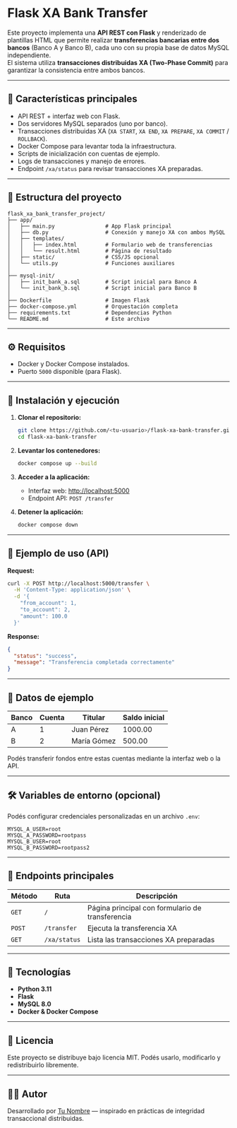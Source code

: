 # Flask XA Bank Transfer

Este proyecto implementa una **API REST con Flask** y renderizado de plantillas HTML que permite realizar **transferencias bancarias entre dos bancos** (Banco A y Banco B), cada uno con su propia base de datos MySQL independiente.  
El sistema utiliza **transacciones distribuidas XA (Two-Phase Commit)** para garantizar la consistencia entre ambos bancos.

---

## 🚀 Características principales

- API REST + interfaz web con Flask.
- Dos servidores MySQL separados (uno por banco).
- Transacciones distribuidas XA (`XA START`, `XA END`, `XA PREPARE`, `XA COMMIT` / `ROLLBACK`).
- Docker Compose para levantar toda la infraestructura.
- Scripts de inicialización con cuentas de ejemplo.
- Logs de transacciones y manejo de errores.
- Endpoint `/xa/status` para revisar transacciones XA preparadas.

---

## 🧱 Estructura del proyecto

```
flask_xa_bank_transfer_project/
├── app/
│   ├── main.py                # App Flask principal
│   ├── db.py                  # Conexión y manejo XA con ambos MySQL
│   ├── templates/
│   │   ├── index.html         # Formulario web de transferencias
│   │   └── result.html        # Página de resultado
│   ├── static/                # CSS/JS opcional
│   └── utils.py               # Funciones auxiliares
│
├── mysql-init/
│   ├── init_bank_a.sql        # Script inicial para Banco A
│   └── init_bank_b.sql        # Script inicial para Banco B
│
├── Dockerfile                 # Imagen Flask
├── docker-compose.yml         # Orquestación completa
├── requirements.txt           # Dependencias Python
└── README.md                  # Este archivo
```

---

## ⚙️ Requisitos

- Docker y Docker Compose instalados.
- Puerto `5000` disponible (para Flask).

---

## 🧩 Instalación y ejecución

1. **Clonar el repositorio:**
   ```bash
   git clone https://github.com/<tu-usuario>/flask-xa-bank-transfer.git
   cd flask-xa-bank-transfer
   ```

2. **Levantar los contenedores:**
   ```bash
   docker compose up --build
   ```

3. **Acceder a la aplicación:**
   - Interfaz web: [http://localhost:5000](http://localhost:5000)
   - Endpoint API: `POST /transfer`

4. **Detener la aplicación:**
   ```bash
   docker compose down
   ```

---

## 🔁 Ejemplo de uso (API)

**Request:**
```bash
curl -X POST http://localhost:5000/transfer \
  -H 'Content-Type: application/json' \
  -d '{
    "from_account": 1,
    "to_account": 2,
    "amount": 100.0
  }'
```

**Response:**
```json
{
  "status": "success",
  "message": "Transferencia completada correctamente"
}
```

---

## 🧪 Datos de ejemplo

| Banco | Cuenta | Titular  | Saldo inicial |
|--------|---------|----------|----------------|
| A | 1 | Juan Pérez | 1000.00 |
| B | 2 | María Gómez | 500.00 |

Podés transferir fondos entre estas cuentas mediante la interfaz web o la API.

---

## 🛠️ Variables de entorno (opcional)

Podés configurar credenciales personalizadas en un archivo `.env`:
```
MYSQL_A_USER=root
MYSQL_A_PASSWORD=rootpass
MYSQL_B_USER=root
MYSQL_B_PASSWORD=rootpass2
```

---

## 📘 Endpoints principales

| Método | Ruta | Descripción |
|--------|------|--------------|
| `GET` | `/` | Página principal con formulario de transferencia |
| `POST` | `/transfer` | Ejecuta la transferencia XA |
| `GET` | `/xa/status` | Lista las transacciones XA preparadas |

---

## 🧩 Tecnologías

- **Python 3.11**
- **Flask**
- **MySQL 8.0**
- **Docker & Docker Compose**

---

## 📄 Licencia

Este proyecto se distribuye bajo licencia MIT. Podés usarlo, modificarlo y redistribuirlo libremente.

---

## 👨‍💻 Autor

Desarrollado por [Tu Nombre](https://github.com/<tu-usuario>) — inspirado en prácticas de integridad transaccional distribuidas.

